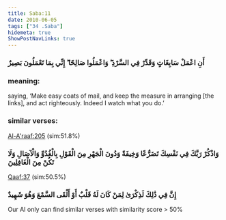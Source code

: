 ```yaml
---
title: Saba:11
date: 2010-06-05
tags: ["34 .Saba"]
hidemeta: true 
ShowPostNavLinks: true 
---
```

### أَنِ اعْمَلْ سَابِغَاتٍ وَقَدِّرْ فِي السَّرْدِ ۖ وَاعْمَلُوا صَالِحًا ۖ إِنِّي بِمَا تَعْمَلُونَ بَصِيرٌ
### meaning: 
saying, ‘Make easy coats of mail, and keep the measure in arranging [the links], and act righteously. Indeed I watch what you do.’
### similar verses: 

[Al-A'raaf:205](/7/205) (sim:51.8%)

### وَاذْكُرْ رَبَّكَ فِي نَفْسِكَ تَضَرُّعًا وَخِيفَةً وَدُونَ الْجَهْرِ مِنَ الْقَوْلِ بِالْغُدُوِّ وَالْآصَالِ وَلَا تَكُنْ مِنَ الْغَافِلِينَ

[Qaaf:37](/50/37) (sim:50.5%)

### إِنَّ فِي ذَٰلِكَ لَذِكْرَىٰ لِمَنْ كَانَ لَهُ قَلْبٌ أَوْ أَلْقَى السَّمْعَ وَهُوَ شَهِيدٌ

Our AI only can find similar verses with similarity score > 50% 


